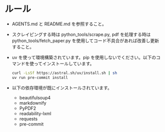 # ルール

- AGENTS.md と README.md を参照すること。
- スクレイピングする時は python_tools/scrape.py, pdf を処理する時は python_tools/fetch_paper.py を使用してコード不具合があれば改善し更新すること。  
- uv を使って環境構築されています。pip を使用しないでください。以下のコマンドを使ってインストールしています。

  ```bash
  curl -LsSf https://astral.sh/uv/install.sh | sh
  uv run pre-commit install
  ```
  
- 以下の依存環境が既にインストールされています。
  - beautifulsoup4
  - markdownify
  - PyPDF2
  - readability-lxml
  - requests
  - pre-commit
